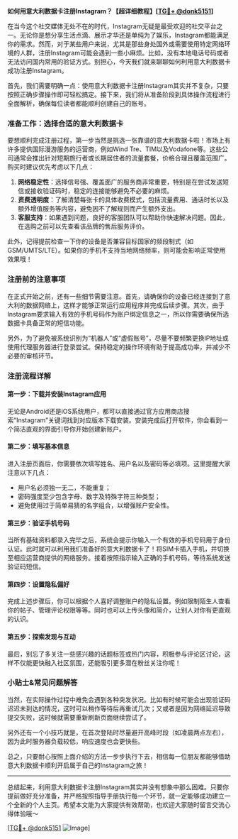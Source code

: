 **如何用意大利数据卡注册Instagram？【超详细教程】[[TG💪+ @donk5151](https://t.me/s/donk5151)]**

在当今这个社交媒体无处不在的时代，Instagram无疑是最受欢迎的社交平台之一。无论你是想分享生活点滴、展示才华还是单纯为了娱乐，Instagram都能满足你的需求。然而，对于某些用户来说，尤其是那些身处国外或需要使用特定网络环境的人群，注册Instagram可能会遇到一些小麻烦。比如，没有本地电话号码或者无法访问国内常用的验证方式。别担心，今天我们就来聊聊如何利用意大利数据卡成功注册Instagram。

首先，我们需要明确一点：使用意大利数据卡注册Instagram其实并不复杂，只要按照正确步骤操作即可轻松搞定。接下来，我们将从准备阶段到具体操作流程进行全面解析，确保每位读者都能顺利创建自己的账号。

### 准备工作：选择合适的意大利数据卡

要想顺利完成注册过程，第一步当然是挑选一张靠谱的意大利数据卡啦！市场上有许多提供国际漫游服务的运营商，例如Wind Tre、TIM以及Vodafone等。这些公司通常会推出针对短期旅行者或长期居住者的流量套餐，价格合理且覆盖范围广。购买时建议优先考虑以下几点：

1. **网络稳定性**：选择信号强、覆盖面广的服务商非常重要，特别是在尝试发送短信或接收验证码时，稳定的连接能够避免不必要的麻烦。
2. **资费透明度**：了解清楚每张卡的具体收费模式，包括流量费用、通话时长以及额外增值服务等内容，避免因不了解规则而产生额外支出。
3. **客服支持**：如果遇到问题，良好的客服团队可以帮助你快速解决问题。因此，在选购之前可以先查看该品牌的售后服务评价。

此外，记得提前检查一下你的设备是否兼容目标国家的频段制式（如GSM/UMTS/LTE）。如果你的手机不支持当地网络频率，则可能会影响正常使用效果哦！

### 注册前的注意事项

在正式开始之前，还有一些细节需要注意。首先，请确保你的设备已经连接到了意大利的数据网络上，这样才能够正常运行应用程序并完成后续步骤。其次，由于Instagram要求输入有效的手机号码作为账户绑定信息之一，所以你需要确保所选数据卡具备正常的短信功能。

另外，为了避免被系统识别为“机器人”或“虚假账号”，尽量不要频繁更换IP地址或使用代理服务器进行登录尝试。保持稳定的操作环境有助于提高成功率，并减少不必要的审核环节。

### 注册流程详解

#### 第一步：下载并安装Instagram应用

无论是Android还是iOS系统用户，都可以直接通过官方应用商店搜索“Instagram”关键词找到对应版本下载安装。安装完成后打开软件，你会看到一个简洁直观的界面引导你开始创建新账户。

#### 第二步：填写基本信息

进入注册页面后，你需要依次填写姓名、用户名以及密码等必填项。这里提醒大家注意以下几点：
- 用户名必须独一无二，不能重复；
- 密码强度至少包含字母、数字及特殊字符三种类型；
- 避免使用过于简单易猜的名字组合，以增强账户安全性。

#### 第三步：验证手机号码

当所有基础资料都录入完毕之后，系统会提示你输入一个有效的手机号码用于身份认证。此时就可以利用我们准备好的意大利数据卡了！将SIM卡插入手机，并切换至相应运营商提供的网络服务。接着按照指示输入正确的手机号码，等待系统发送验证码短信。

#### 第四步：设置隐私偏好

完成上述步骤后，你可以根据个人喜好调整账户的隐私设置。例如限制陌生人查看你的帖子、管理评论权限等等。同时也可以上传头像和简介，让别人对你有更直观的认识。

#### 第五步：探索发现与互动

最后，别忘了多关注一些感兴趣的话题标签或热门内容，积极参与评论区讨论，这样不仅能更快融入社区氛围，还能吸引更多潜在粉丝关注你呢！

### 小贴士&常见问题解答

当然，在实际操作过程中难免会遇到各种突发状况。比如有时候可能会出现验证码迟迟未到达的情况，这时可以稍作等待后再重试几次；又或者是因为网络延迟导致提交失败，这时候就需要重新刷新页面继续尝试了。

另外还有一个小技巧就是，在首次登陆时尽量避开高峰时段（如凌晨两点左右），因为此时服务器负载较低，响应速度也会更快些。

总之，只要耐心按照上面介绍的方法一步步执行下去，相信每一位朋友都能够借助意大利数据卡顺利开启属于自己的Instagram之旅！

---

总结起来，利用意大利数据卡注册Instagram其实并没有想象中那么困难。只要你提前做好充分准备，并严格按照指导手册执行每一个环节，就一定能够成功建立一个全新的个人主页。希望本文能为大家提供有效帮助，也欢迎大家随时留言交流心得体验哦～

[[TG💪+ @donk5151](https://t.me/s/donk5151) ![Image](https://i.postimg.cc/rwNCRYN7/Snipaste-2025-04-30-17-27-05.png)]